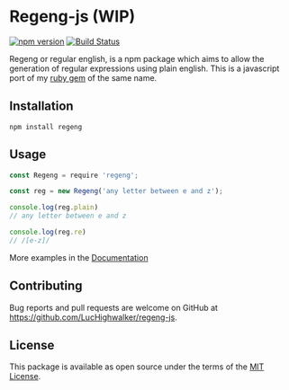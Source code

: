 # Regeng-js (WIP)

[![npm version](https://badge.fury.io/js/regeng.svg)](https://badge.fury.io/js/regeng)
[![Build Status](https://travis-ci.com/LucHighwalker/regeng-js.svg?branch=master)](https://travis-ci.com/LucHighwalker/regeng-js)

Regeng or regular english, is a npm package which aims to allow the generation of regular expressions using plain english. This is a javascript port of my [ruby gem](https://rubygems.org/gems/regeng) of the same name.

## Installation

    npm install regeng

## Usage

```js
const Regeng = require 'regeng';

const reg = new Regeng('any letter between e and z');

console.log(reg.plain)
// any letter between e and z

console.log(reg.re)
// /[e-z]/
```

More examples in the [Documentation](https://luchighwalker.github.io/regeng-js/)

## Contributing

Bug reports and pull requests are welcome on GitHub at https://github.com/LucHighwalker/regeng-js.

## License

This package is available as open source under the terms of the [MIT License](/docs/license.md).
